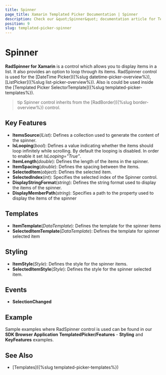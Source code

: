 ```yaml
---
title: Spinner
page_title: Xamarin Templated Picker Documentation | Spinner
description: Check our &quot;Spinner&quot; documentation article for Telerik TemplatedPicker for Xamarin control.
position: 9
slug: templated-picker-spinner
---
```


# Spinner

**RadSpinner for Xamarin** is a control which allows you to display items in a list. It also provides an option to loop through its items. RadSpinner control is used for the [DateTime Picker]({%slug datetime-picker-overview%}), [ListPicker]({%slug list-picker-overview%}). Also is could be used inside the [Templated Picker SelectorTemplate]({%slug templated-picker-templates%}). 

>tip Spinner control inherits from the [RadBorder]({%slug border-overview%}) control.

## Key Features

* **ItemsSource**(*IList*): Defines a collection used to generate the content of the spinner.
* **IsLooping**(*bool*): Defines a value indicating whether the items should loop infinitely while scrolling. By default the looping is disabled. In order to enable it set *IsLooping="True"*.
* **ItemLength**(*double*): Defines the length of the items in the spinner.
* **ItemSpacing**(*double*): Defines the spacing between the items.
* **SelectedItem**(*object*): Defines the selected item.
* **SelectedIndex**(*int*): Specifies the selected index of the Spinner control.
* **DisplayStringFormat**(*string*): Defines the string format used to display the items of the spinner.
* **DisplayMemberPath**(*string*): Specifies a path to the property used to display the items of the spinner

## Templates

* **ItemTemplate**(*DataTemplate*): Defines the template for the spinner items
* **SelectedItemTemplate**(*DataTemplate*): Defines the template for spinner selected item

## Styling

* **ItemStyle**(*Style*): Defines the style for the spinner items.
* **SelectedItemStyle**(*Style*): Defines the style for the spinner selected item.

## Events

* **SelectionChanged**

## Example

Sample examples where RadSpinner control is used can be found in our **SDK Browser Application** **TemplatedPicker/Features** - **Styling** and **KeyFeatures** examples.

## See Also

- [Templates]({%slug templated-picker-templates%})